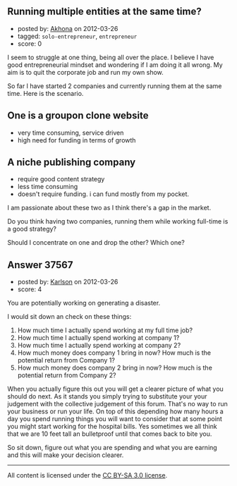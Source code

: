 ## Running multiple entities at the same time?

- posted by: [Akhona](https://stackexchange.com/users/-1/17161-akhona) on 2012-03-26
- tagged: `solo-entrepreneur`, `entrepreneur`
- score: 0

I seem to struggle at one thing, being all over the place. I believe I have good entrepreneurial mindset and wondering if I am doing it all wrong. My aim is to quit the corporate job and run my own show.

So far I have started 2 companies and currently running them at the same time. Here is the scenario.

One is a groupon clone website
-----------------------------------------------------
- very time consuming, service driven
- high need for funding in terms of growth


A niche publishing company
----------------------------------------------------
- require good content strategy
- less time consuming
- doesn't require funding. i can fund mostly from my pocket. 

I am passionate about these two as I think there's a gap in the market.

Do you think having two companies, running them while working full-time is a good strategy?

Should I concentrate on one and drop the other? Which one?


## Answer 37567

- posted by: [Karlson](https://stackexchange.com/users/-1/15252-karlson) on 2012-03-26
- score: 4

You are potentially working on generating a disaster.

I would sit down an check on these things:

 1. How much time I actually spend working at my full time job?
 2. How much time I actually spend working at company 1?
 3. How much time I actually spend working at company 2?
 4. How much money does company 1 bring in now?  How much is the potential return from Company 1?
 5. How much money does company 2 bring in now?  How much is the potential return from Company 2?

When you actually figure this out you will get a clearer picture of what you should do next.  As it stands you simply trying to substitute your your judgement with the collective judgement of this forum.  That's no way to run your business or run your life.  On top of this depending how many hours a day you spend running things you will want to consider that at some point you might start working for the hospital bills.  Yes sometimes we all think that we are 10 feet tall an bulletproof until that comes back to bite you.

So sit down, figure out what you are spending and what you are earning and this will make your decision clearer.



---

All content is licensed under the [CC BY-SA 3.0 license](https://creativecommons.org/licenses/by-sa/3.0/).
